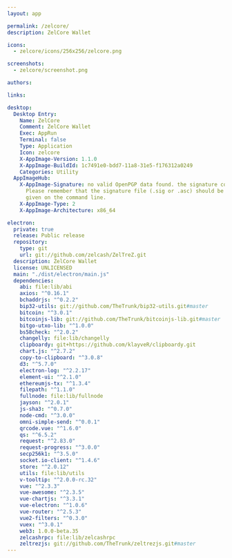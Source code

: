 ```yaml
---
layout: app

permalink: /zelcore/
description: ZelCore Wallet

icons:
  - zelcore/icons/256x256/zelcore.png

screenshots:
  - zelcore/screenshot.png

authors:

links:

desktop:
  Desktop Entry:
    Name: ZelCore
    Comment: ZelCore Wallet
    Exec: AppRun
    Terminal: false
    Type: Application
    Icon: zelcore
    X-AppImage-Version: 1.1.0
    X-AppImage-BuildId: 1c7491e0-bdd7-11a8-31e5-f176312a0249
    Categories: Utility
  AppImageHub:
    X-AppImage-Signature: no valid OpenPGP data found. the signature could not be verified.
      Please remember that the signature file (.sig or .asc) should be the first file
      given on the command line.
    X-AppImage-Type: 2
    X-AppImage-Architecture: x86_64

electron:
  private: true
  release: Public release
  repository:
    type: git
    url: git://github.com/zelcash/ZelTreZ.git
  description: ZelCore Wallet
  license: UNLICENSED
  main: "./dist/electron/main.js"
  dependencies:
    abi: file:lib/abi
    axios: "^0.16.1"
    bchaddrjs: "^0.2.2"
    bip32-utils: git://github.com/TheTrunk/bip32-utils.git#master
    bitcoin: "^3.0.1"
    bitcoinjs-lib: git://github.com/TheTrunk/bitcoinjs-lib.git#master
    bitgo-utxo-lib: "^1.0.0"
    bs58check: "^2.0.2"
    changelly: file:lib/changelly
    clipboardy: git+https://github.com/klayveR/clipboardy.git
    chart.js: "^2.7.2"
    copy-to-clipboard: "^3.0.8"
    d3: "^5.7.0"
    electron-log: "^2.2.17"
    element-ui: "^2.1.0"
    ethereumjs-tx: "^1.3.4"
    filepath: "^1.1.0"
    fullnode: file:lib/fullnode
    jayson: "^2.0.1"
    js-sha3: "^0.7.0"
    node-cmd: "^3.0.0"
    omni-simple-send: "^0.0.1"
    qrcode.vue: "^1.6.0"
    qs: "^6.5.2"
    request: "^2.83.0"
    request-progress: "^3.0.0"
    secp256k1: "^3.5.0"
    socket.io-client: "^1.4.6"
    store: "^2.0.12"
    utils: file:lib/utils
    v-tooltip: "^2.0.0-rc.32"
    vue: "^2.3.3"
    vue-awesome: "^2.3.5"
    vue-chartjs: "^3.3.1"
    vue-electron: "^1.0.6"
    vue-router: "^2.5.3"
    vue2-filters: "^0.3.0"
    vuex: "^3.0.1"
    web3: 1.0.0-beta.35
    zelcashrpc: file:lib/zelcashrpc
    zeltrezjs: git://github.com/TheTrunk/zeltrezjs.git#master
---
```


